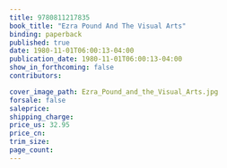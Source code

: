 ```yaml
---
title: 9780811217835
book_title: "Ezra Pound And The Visual Arts"
binding: paperback
published: true
date: 1980-11-01T06:00:13-04:00
publication_date: 1980-11-01T06:00:13-04:00
show_in_forthcoming: false
contributors:

cover_image_path: Ezra_Pound_and_the_Visual_Arts.jpg
forsale: false
saleprice:
shipping_charge:
price_us: 32.95
price_cn:
trim_size:
page_count:
---
```



